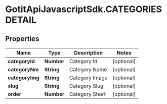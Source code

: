 # GotitApiJavascriptSdk.CATEGORIESDETAIL

## Properties

Name | Type | Description | Notes
------------ | ------------- | ------------- | -------------
**categoryId** | **Number** | Category Id | [optional] 
**categoryNm** | **String** | Category Name | [optional] 
**categoryImg** | **String** | Category Image | [optional] 
**slug** | **String** | Category Slug | [optional] 
**order** | **Number** | Category Short | [optional] 


